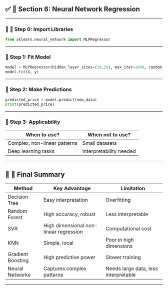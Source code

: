 ## ✅ **🔷 Section 6: Neural Network Regression**

---

### 📝 **🔹 Step 0: Import Libraries**

```python
from sklearn.neural_network import MLPRegressor
```

---

### 🔹 **Step 1: Fit Model**

```python
model = MLPRegressor(hidden_layer_sizes=(10,10), max_iter=1000, random_state=0)
model.fit(X, y)
```

---

### 🔹 **Step 2: Make Predictions**

```python
predicted_price = model.predict(new_data)
print(predicted_price)
```

---

### 🔹 **Step 3: Applicability**

| **When to use?**             | **When not to use?**    |
| ---------------------------- | ----------------------- |
| Complex, non-linear patterns | Small datasets          |
| Deep learning tasks          | Interpretability needed |

---

## 📝 **🔷 Final Summary**

| **Method**        | **Key Advantage**                      | **Limitation**                       |
| ----------------- | -------------------------------------- | ------------------------------------ |
| Decision Tree     | Easy interpretation                    | Overfitting                          |
| Random Forest     | High accuracy, robust                  | Less interpretable                   |
| SVR               | High dimensional non-linear regression | Computational cost                   |
| KNN               | Simple, local                          | Poor in high dimensions              |
| Gradient Boosting | High predictive power                  | Slower training                      |
| Neural Networks   | Captures complex patterns              | Needs large data, less interpretable |

---


